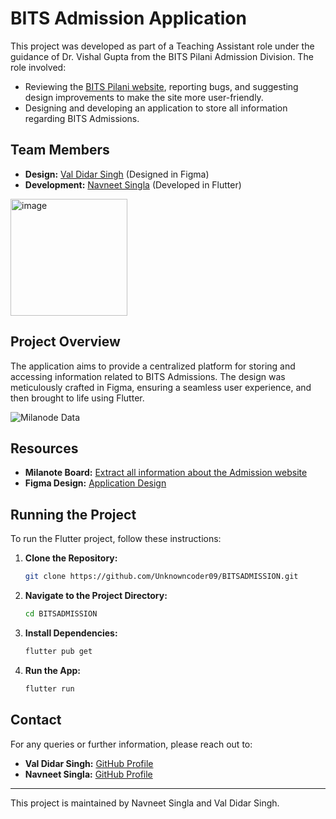 # BITS Admission Application

This project was developed as part of a Teaching Assistant role under the guidance of Dr. Vishal Gupta from the BITS Pilani Admission Division. The role involved:

- Reviewing the [BITS Pilani website](https://www.bits-pilani.ac.in/), reporting bugs, and suggesting design improvements to make the site more user-friendly.
- Designing and developing an application to store all information regarding BITS Admissions.

## Team Members
- **Design:** [Val Didar Singh](https://github.com/valdidar) (Designed in Figma)
- **Development:** [Navneet Singla](https://github.com/Unknowncoder09) (Developed in Flutter)

<img width="187" alt="image" src="https://github.com/Unknowncoder09/BITSADMISSION/assets/95515558/a3ff7edb-7187-416a-b5c6-60a24cf9257d">

## Project Overview
The application aims to provide a centralized platform for storing and accessing information related to BITS Admissions. The design was meticulously crafted in Figma, ensuring a seamless user experience, and then brought to life using Flutter.

![Milanode Data](https://github.com/Unknowncoder09/BITSADMISSION/assets/95515558/dd257060-ef99-4689-bc3e-0d8ec0b4adfe)

## Resources
- **Milanote Board:** [Extract all information about the Admission website](https://app.milanote.com/1QAvTk1Azoz2a3/ta-task?p=lopWh4yMAOH)
- **Figma Design:** [Application Design](https://www.figma.com/file/1HCk5Pnb0uufGUIy46IHA3/AUGSD)

## Running the Project
To run the Flutter project, follow these instructions:

1. **Clone the Repository:**
    ```sh
    git clone https://github.com/Unknowncoder09/BITSADMISSION.git
    ```

2. **Navigate to the Project Directory:**
    ```sh
    cd BITSADMISSION
    ```

3. **Install Dependencies:**
    ```sh
    flutter pub get
    ```

4. **Run the App:**
    ```sh
    flutter run
    ```

## Contact
For any queries or further information, please reach out to:
- **Val Didar Singh:** [GitHub Profile](https://github.com/valdidar)
- **Navneet Singla:** [GitHub Profile](https://github.com/Unknowncoder09)

---

This project is maintained by Navneet Singla and Val Didar Singh.

